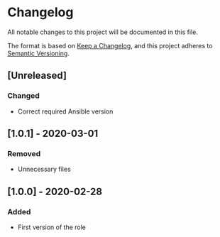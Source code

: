 # Changelog
All notable changes to this project will be documented in this file.

The format is based on [Keep a Changelog](https://keepachangelog.com/en/1.0.0/),
and this project adheres to [Semantic Versioning](https://semver.org/spec/v2.0.0.html).

## [Unreleased]
### Changed
- Correct required Ansible version

## [1.0.1] - 2020-03-01
### Removed
- Unnecessary files

## [1.0.0] - 2020-02-28
### Added
- First version of the role
